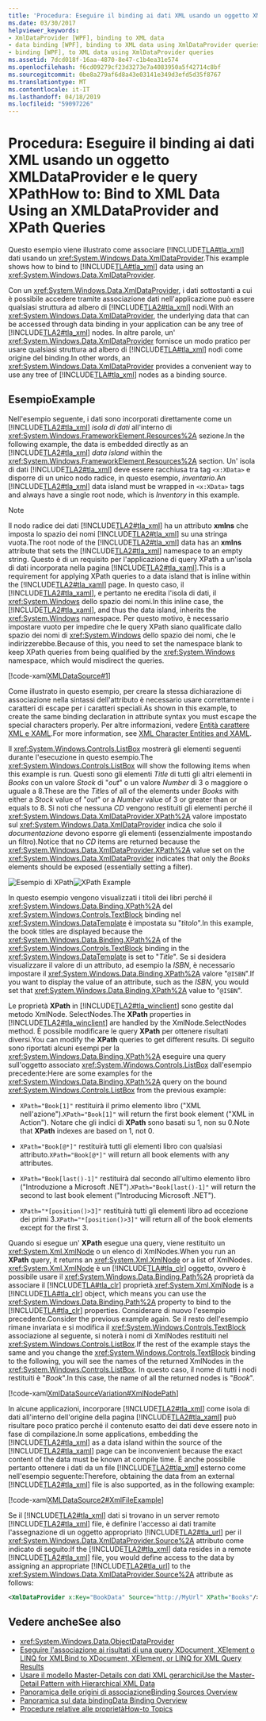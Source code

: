 ```yaml
---
title: 'Procedura: Eseguire il binding ai dati XML usando un oggetto XMLDataProvider e le query XPath'
ms.date: 03/30/2017
helpviewer_keywords:
- XmlDataProvider [WPF], binding to XML data
- data binding [WPF], binding to XML data using XmlDataProvider queries
- binding [WPF], to XML data using XmlDataProvider queries
ms.assetid: 7dcd018f-16aa-4870-8e47-c1b4ea31e574
ms.openlocfilehash: f6cd09279cf23d3273e7a4083950a5f42714c8bf
ms.sourcegitcommit: 0be8a279af6d8a43e03141e349d3efd5d35f8767
ms.translationtype: MT
ms.contentlocale: it-IT
ms.lasthandoff: 04/18/2019
ms.locfileid: "59097226"
---
```

# <a name="how-to-bind-to-xml-data-using-an-xmldataprovider-and-xpath-queries"></a><span data-ttu-id="57a2d-102">Procedura: Eseguire il binding ai dati XML usando un oggetto XMLDataProvider e le query XPath</span><span class="sxs-lookup"><span data-stu-id="57a2d-102">How to: Bind to XML Data Using an XMLDataProvider and XPath Queries</span></span>
<span data-ttu-id="57a2d-103">Questo esempio viene illustrato come associare [!INCLUDE[TLA#tla_xml](../../../../includes/tlasharptla-xml-md.md)] dati usando un <xref:System.Windows.Data.XmlDataProvider>.</span><span class="sxs-lookup"><span data-stu-id="57a2d-103">This example shows how to bind to [!INCLUDE[TLA#tla_xml](../../../../includes/tlasharptla-xml-md.md)] data using an <xref:System.Windows.Data.XmlDataProvider>.</span></span>  
  
 <span data-ttu-id="57a2d-104">Con un <xref:System.Windows.Data.XmlDataProvider>, i dati sottostanti a cui è possibile accedere tramite associazione dati nell'applicazione può essere qualsiasi struttura ad albero di [!INCLUDE[TLA2#tla_xml](../../../../includes/tla2sharptla-xml-md.md)] nodi.</span><span class="sxs-lookup"><span data-stu-id="57a2d-104">With an <xref:System.Windows.Data.XmlDataProvider>, the underlying data that can be accessed through data binding in your application can be any tree of [!INCLUDE[TLA2#tla_xml](../../../../includes/tla2sharptla-xml-md.md)] nodes.</span></span> <span data-ttu-id="57a2d-105">In altre parole, un' <xref:System.Windows.Data.XmlDataProvider> fornisce un modo pratico per usare qualsiasi struttura ad albero di [!INCLUDE[TLA#tla_xml](../../../../includes/tlasharptla-xml-md.md)] nodi come origine del binding.</span><span class="sxs-lookup"><span data-stu-id="57a2d-105">In other words, an <xref:System.Windows.Data.XmlDataProvider> provides a convenient way to use any tree of [!INCLUDE[TLA#tla_xml](../../../../includes/tlasharptla-xml-md.md)] nodes as a binding source.</span></span>  
  
## <a name="example"></a><span data-ttu-id="57a2d-106">Esempio</span><span class="sxs-lookup"><span data-stu-id="57a2d-106">Example</span></span>  
 <span data-ttu-id="57a2d-107">Nell'esempio seguente, i dati sono incorporati direttamente come un [!INCLUDE[TLA2#tla_xml](../../../../includes/tla2sharptla-xml-md.md)] *isola di dati* all'interno di <xref:System.Windows.FrameworkElement.Resources%2A> sezione.</span><span class="sxs-lookup"><span data-stu-id="57a2d-107">In the following example, the data is embedded directly as an [!INCLUDE[TLA2#tla_xml](../../../../includes/tla2sharptla-xml-md.md)] *data island* within the <xref:System.Windows.FrameworkElement.Resources%2A> section.</span></span> <span data-ttu-id="57a2d-108">Un' isola di dati [!INCLUDE[TLA2#tla_xml](../../../../includes/tla2sharptla-xml-md.md)] deve essere racchiusa tra tag `<x:XData>` e disporre di un unico nodo radice, in questo esempio, *inventario*.</span><span class="sxs-lookup"><span data-stu-id="57a2d-108">An [!INCLUDE[TLA2#tla_xml](../../../../includes/tla2sharptla-xml-md.md)] data island must be wrapped in `<x:XData>` tags and always have a single root node, which is *Inventory* in this example.</span></span>  
  
> [!NOTE]
>  <span data-ttu-id="57a2d-109">Il nodo radice dei dati [!INCLUDE[TLA2#tla_xml](../../../../includes/tla2sharptla-xml-md.md)] ha un attributo **xmlns** che imposta lo spazio dei nomi [!INCLUDE[TLA2#tla_xml](../../../../includes/tla2sharptla-xml-md.md)] su una stringa vuota.</span><span class="sxs-lookup"><span data-stu-id="57a2d-109">The root node of the [!INCLUDE[TLA2#tla_xml](../../../../includes/tla2sharptla-xml-md.md)] data has an **xmlns** attribute that sets the [!INCLUDE[TLA2#tla_xml](../../../../includes/tla2sharptla-xml-md.md)] namespace to an empty string.</span></span> <span data-ttu-id="57a2d-110">Questo è di un requisito per l'applicazione di query XPath a un'isola di dati incorporata nella pagina [!INCLUDE[TLA2#tla_xaml](../../../../includes/tla2sharptla-xaml-md.md)].</span><span class="sxs-lookup"><span data-stu-id="57a2d-110">This is a requirement for applying XPath queries to a data island that is inline within the [!INCLUDE[TLA2#tla_xaml](../../../../includes/tla2sharptla-xaml-md.md)] page.</span></span> <span data-ttu-id="57a2d-111">In questo caso, il [!INCLUDE[TLA2#tla_xaml](../../../../includes/tla2sharptla-xaml-md.md)], e pertanto ne eredita l'isola di dati, il <xref:System.Windows> dello spazio dei nomi.</span><span class="sxs-lookup"><span data-stu-id="57a2d-111">In this inline case, the [!INCLUDE[TLA2#tla_xaml](../../../../includes/tla2sharptla-xaml-md.md)], and thus the data island, inherits the <xref:System.Windows> namespace.</span></span> <span data-ttu-id="57a2d-112">Per questo motivo, è necessario impostare vuoto per impedire che le query XPath siano qualificate dallo spazio dei nomi di <xref:System.Windows> dello spazio dei nomi, che le indirizzerebbe.</span><span class="sxs-lookup"><span data-stu-id="57a2d-112">Because of this, you need to set the namespace blank to keep XPath queries from being qualified by the <xref:System.Windows> namespace, which would misdirect the queries.</span></span>  
  
 [!code-xaml[XMLDataSource#1](~/samples/snippets/csharp/VS_Snippets_Wpf/XmlDataSource/CS/Window1.xaml#1)]  
  
 <span data-ttu-id="57a2d-113">Come illustrato in questo esempio, per creare la stessa dichiarazione di associazione nella sintassi dell'attributo è necessario usare correttamente i caratteri di escape per i caratteri speciali.</span><span class="sxs-lookup"><span data-stu-id="57a2d-113">As shown in this example, to create the same binding declaration in attribute syntax you must escape the special characters properly.</span></span> <span data-ttu-id="57a2d-114">Per altre informazioni, vedere [Entità carattere XML e XAML](../../xaml-services/xml-character-entities-and-xaml.md).</span><span class="sxs-lookup"><span data-stu-id="57a2d-114">For more information, see [XML Character Entities and XAML](../../xaml-services/xml-character-entities-and-xaml.md).</span></span>  
  
 <span data-ttu-id="57a2d-115">Il <xref:System.Windows.Controls.ListBox> mostrerà gli elementi seguenti durante l'esecuzione in questo esempio.</span><span class="sxs-lookup"><span data-stu-id="57a2d-115">The <xref:System.Windows.Controls.ListBox> will show the following items when this example is run.</span></span> <span data-ttu-id="57a2d-116">Questi sono gli elementi *Title* di tutti gli altri elementi in *Books* con un valore *Stock* di "*out*" o un valore *Number* di 3 o maggiore o uguale a 8.</span><span class="sxs-lookup"><span data-stu-id="57a2d-116">These are the *Title*s of all of the elements under *Books* with either a *Stock* value of "*out*" or a *Number* value of 3 or greater than or equals to 8.</span></span> <span data-ttu-id="57a2d-117">Si noti che nessuna *CD* vengono restituiti gli elementi perché il <xref:System.Windows.Data.XmlDataProvider.XPath%2A> valore impostato sul <xref:System.Windows.Data.XmlDataProvider> indica che solo il *documentazione* devono esporre gli elementi (essenzialmente impostando un filtro).</span><span class="sxs-lookup"><span data-stu-id="57a2d-117">Notice that no *CD* items are returned because the <xref:System.Windows.Data.XmlDataProvider.XPath%2A> value set on the <xref:System.Windows.Data.XmlDataProvider> indicates that only the *Books* elements should be exposed (essentially setting a filter).</span></span>  
  
 <span data-ttu-id="57a2d-118">![Esempio di XPath](./media/xpathexample.PNG "XPathExample")</span><span class="sxs-lookup"><span data-stu-id="57a2d-118">![XPath Example](./media/xpathexample.PNG "XPathExample")</span></span>  
  
 <span data-ttu-id="57a2d-119">In questo esempio vengono visualizzati i titoli dei libri perché il <xref:System.Windows.Data.Binding.XPath%2A> del <xref:System.Windows.Controls.TextBlock> binding nel <xref:System.Windows.DataTemplate> è impostata su "*titolo*".</span><span class="sxs-lookup"><span data-stu-id="57a2d-119">In this example, the book titles are displayed because the <xref:System.Windows.Data.Binding.XPath%2A> of the <xref:System.Windows.Controls.TextBlock> binding in the <xref:System.Windows.DataTemplate> is set to "*Title*".</span></span> <span data-ttu-id="57a2d-120">Se si desidera visualizzare il valore di un attributo, ad esempio la *ISBN*, è necessario impostare il <xref:System.Windows.Data.Binding.XPath%2A> valore "`@ISBN`".</span><span class="sxs-lookup"><span data-stu-id="57a2d-120">If you want to display the value of an attribute, such as the *ISBN*, you would set that <xref:System.Windows.Data.Binding.XPath%2A> value to "`@ISBN`".</span></span>  
  
 <span data-ttu-id="57a2d-121">Le proprietà **XPath** in [!INCLUDE[TLA2#tla_winclient](../../../../includes/tla2sharptla-winclient-md.md)] sono gestite dal metodo XmlNode. SelectNodes.</span><span class="sxs-lookup"><span data-stu-id="57a2d-121">The **XPath** properties in [!INCLUDE[TLA2#tla_winclient](../../../../includes/tla2sharptla-winclient-md.md)] are handled by the XmlNode.SelectNodes method.</span></span> <span data-ttu-id="57a2d-122">È possibile modificare le query **XPath** per ottenere risultati diversi.</span><span class="sxs-lookup"><span data-stu-id="57a2d-122">You can modify the **XPath** queries to get different results.</span></span> <span data-ttu-id="57a2d-123">Di seguito sono riportati alcuni esempi per la <xref:System.Windows.Data.Binding.XPath%2A> eseguire una query sull'oggetto associato <xref:System.Windows.Controls.ListBox> dall'esempio precedente:</span><span class="sxs-lookup"><span data-stu-id="57a2d-123">Here are some examples for the <xref:System.Windows.Data.Binding.XPath%2A> query on the bound <xref:System.Windows.Controls.ListBox> from the previous example:</span></span>  
  
-   <span data-ttu-id="57a2d-124">`XPath="Book[1]"` restituirà il primo elemento libro ("XML nell'azione").</span><span class="sxs-lookup"><span data-stu-id="57a2d-124">`XPath="Book[1]"` will return the first book element ("XML in Action").</span></span> <span data-ttu-id="57a2d-125">Notare che gli indici di **XPath** sono basati su 1, non su 0.</span><span class="sxs-lookup"><span data-stu-id="57a2d-125">Note that **XPath** indexes are based on 1, not 0.</span></span>  
  
-   <span data-ttu-id="57a2d-126">`XPath="Book[@*]"` restituirà tutti gli elementi libro con qualsiasi attributo.</span><span class="sxs-lookup"><span data-stu-id="57a2d-126">`XPath="Book[@*]"` will return all book elements with any attributes.</span></span>  
  
-   <span data-ttu-id="57a2d-127">`XPath="Book[last()-1]"` restituirà dal secondo all'ultimo elemento libro ("Introduzione a Microsoft .NET").</span><span class="sxs-lookup"><span data-stu-id="57a2d-127">`XPath="Book[last()-1]"` will return the second to last book element ("Introducing Microsoft .NET").</span></span>  
  
-   <span data-ttu-id="57a2d-128">`XPath="*[position()>3]"` restituirà tutti gli elementi libro ad eccezione dei primi 3.</span><span class="sxs-lookup"><span data-stu-id="57a2d-128">`XPath="*[position()>3]"` will return all of the book elements except for the first 3.</span></span>  
  
 <span data-ttu-id="57a2d-129">Quando si esegue un' **XPath** esegue una query, viene restituito un <xref:System.Xml.XmlNode> o un elenco di XmlNodes.</span><span class="sxs-lookup"><span data-stu-id="57a2d-129">When you run an **XPath** query, it returns an <xref:System.Xml.XmlNode> or a list of XmlNodes.</span></span> <span data-ttu-id="57a2d-130"><xref:System.Xml.XmlNode> è un [!INCLUDE[TLA#tla_clr](../../../../includes/tlasharptla-clr-md.md)] oggetto, ovvero è possibile usare il <xref:System.Windows.Data.Binding.Path%2A> proprietà da associare il [!INCLUDE[TLA#tla_clr](../../../../includes/tlasharptla-clr-md.md)] proprietà.</span><span class="sxs-lookup"><span data-stu-id="57a2d-130"><xref:System.Xml.XmlNode> is a [!INCLUDE[TLA#tla_clr](../../../../includes/tlasharptla-clr-md.md)] object, which means you can use the <xref:System.Windows.Data.Binding.Path%2A> property to bind to the [!INCLUDE[TLA#tla_clr](../../../../includes/tlasharptla-clr-md.md)] properties.</span></span> <span data-ttu-id="57a2d-131">Considerare di nuovo l'esempio precedente.</span><span class="sxs-lookup"><span data-stu-id="57a2d-131">Consider the previous example again.</span></span> <span data-ttu-id="57a2d-132">Se il resto dell'esempio rimane invariata e si modifica il <xref:System.Windows.Controls.TextBlock> associazione al seguente, si noterà i nomi di XmlNodes restituiti nel <xref:System.Windows.Controls.ListBox>.</span><span class="sxs-lookup"><span data-stu-id="57a2d-132">If the rest of the example stays the same and you change the <xref:System.Windows.Controls.TextBlock> binding to the following, you will see the names of the returned XmlNodes in the <xref:System.Windows.Controls.ListBox>.</span></span> <span data-ttu-id="57a2d-133">In questo caso, il nome di tutti i nodi restituiti è "*Book*".</span><span class="sxs-lookup"><span data-stu-id="57a2d-133">In this case, the name of all the returned nodes is "*Book*".</span></span>  
  
 [!code-xaml[XmlDataSourceVariation#XmlNodePath](~/samples/snippets/csharp/VS_Snippets_Wpf/XmlDataSourceVariation/CS/Page1.xaml#xmlnodepath)]  
  
 <span data-ttu-id="57a2d-134">In alcune applicazioni, incorporare [!INCLUDE[TLA2#tla_xml](../../../../includes/tla2sharptla-xml-md.md)] come isola di dati all'interno dell'origine della pagina [!INCLUDE[TLA2#tla_xaml](../../../../includes/tla2sharptla-xaml-md.md)] può risultare poco pratico perché il contenuto esatto dei dati deve essere noto in fase di compilazione.</span><span class="sxs-lookup"><span data-stu-id="57a2d-134">In some applications, embedding the [!INCLUDE[TLA2#tla_xml](../../../../includes/tla2sharptla-xml-md.md)] as a data island within the source of the [!INCLUDE[TLA2#tla_xaml](../../../../includes/tla2sharptla-xaml-md.md)] page can be inconvenient because the exact content of the data must be known at compile time.</span></span> <span data-ttu-id="57a2d-135">È anche possibile pertanto ottenere i dati da un file [!INCLUDE[TLA2#tla_xml](../../../../includes/tla2sharptla-xml-md.md)] esterno come nell'esempio seguente:</span><span class="sxs-lookup"><span data-stu-id="57a2d-135">Therefore, obtaining the data from an external [!INCLUDE[TLA2#tla_xml](../../../../includes/tla2sharptla-xml-md.md)] file is also supported, as in the following example:</span></span>  
  
 [!code-xaml[XMLDataSource2#XmlFileExample](~/samples/snippets/csharp/VS_Snippets_Wpf/XmlDataSource2/CS/Window1.xaml#xmlfileexample)]  
  
 <span data-ttu-id="57a2d-136">Se il [!INCLUDE[TLA2#tla_xml](../../../../includes/tla2sharptla-xml-md.md)] dati si trovano in un server remoto [!INCLUDE[TLA2#tla_xml](../../../../includes/tla2sharptla-xml-md.md)] file, è definire l'accesso ai dati tramite l'assegnazione di un oggetto appropriato [!INCLUDE[TLA2#tla_url](../../../../includes/tla2sharptla-url-md.md)] per il <xref:System.Windows.Data.XmlDataProvider.Source%2A> attributo come indicato di seguito:</span><span class="sxs-lookup"><span data-stu-id="57a2d-136">If the [!INCLUDE[TLA2#tla_xml](../../../../includes/tla2sharptla-xml-md.md)] data resides in a remote [!INCLUDE[TLA2#tla_xml](../../../../includes/tla2sharptla-xml-md.md)] file, you would define access to the data by assigning an appropriate [!INCLUDE[TLA2#tla_url](../../../../includes/tla2sharptla-url-md.md)] to the <xref:System.Windows.Data.XmlDataProvider.Source%2A> attribute as follows:</span></span>  
  
```xml  
<XmlDataProvider x:Key="BookData" Source="http://MyUrl" XPath="Books"/>  
```  
  
## <a name="see-also"></a><span data-ttu-id="57a2d-137">Vedere anche</span><span class="sxs-lookup"><span data-stu-id="57a2d-137">See also</span></span>

- <xref:System.Windows.Data.ObjectDataProvider>
- [<span data-ttu-id="57a2d-138">Eseguire l'associazione ai risultati di una query XDocument, XElement o LINQ for XML</span><span class="sxs-lookup"><span data-stu-id="57a2d-138">Bind to XDocument, XElement, or LINQ for XML Query Results</span></span>](how-to-bind-to-xdocument-xelement-or-linq-for-xml-query-results.md)
- [<span data-ttu-id="57a2d-139">Usare il modello Master-Details con dati XML gerarchici</span><span class="sxs-lookup"><span data-stu-id="57a2d-139">Use the Master-Detail Pattern with Hierarchical XML Data</span></span>](how-to-use-the-master-detail-pattern-with-hierarchical-xml-data.md)
- [<span data-ttu-id="57a2d-140">Panoramica delle origini di associazione</span><span class="sxs-lookup"><span data-stu-id="57a2d-140">Binding Sources Overview</span></span>](binding-sources-overview.md)
- [<span data-ttu-id="57a2d-141">Panoramica sul data binding</span><span class="sxs-lookup"><span data-stu-id="57a2d-141">Data Binding Overview</span></span>](data-binding-overview.md)
- [<span data-ttu-id="57a2d-142">Procedure relative alle proprietà</span><span class="sxs-lookup"><span data-stu-id="57a2d-142">How-to Topics</span></span>](data-binding-how-to-topics.md)
